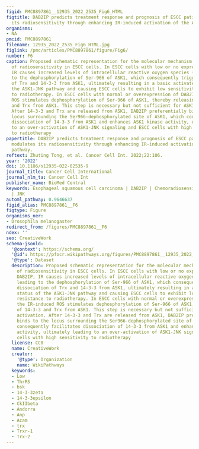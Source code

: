 ```yaml
---
figid: PMC8897861__12935_2022_2535_Fig6_HTML
figtitle: DAB2IP predicts treatment response and prognosis of ESCC patients and modulates
  its radiosensitivity through enhancing IR-induced activation of the ASK1-JNK pathway
organisms:
- NA
pmcid: PMC8897861
filename: 12935_2022_2535_Fig6_HTML.jpg
figlink: /pmc/articles/PMC8897861/figure/Fig6/
number: F6
caption: Proposed schematic representation for the molecular mechanism of DAB2IP-inducedregulation
  of radiosensitivity in ESCC cells. In ESCC cells with low or no expression of DAB2IP,
  IR causes increased levels of intracellular reactive oxygen species (ROS), leading
  to the dephosphorylation of Ser-966 of ASK1, which consequently triggers dissociation
  of Trx and 14-3-3 from ASK1, ultimately resulting in a basic activated status of
  the ASK1-JNK pathway and causing ESCC cells to exhibit low sensitivity/or resistance
  to radiotherapy. In ESCC cells with normal or overexpression of DAB2IP, the IR-induced
  ROS stimulates dephosphorylation of Ser-966 of ASK1, thereby releasing of 14-3-3
  and Trx from ASK1. This step is necessary but not sufficient for ASK1-enhanced activation.
  After 14-3-3 and Trx are released from ASK1, DAB2IP preferentially binds to the
  locus surrounding the Ser966-dephosphorylated site of ASK1, which consequently facilitates
  dissociation of 14-3-3 from ASK1 and enhances ASK1 kinase activity, ultimately leading
  to an over-activation of ASK1-JNK signaling and ESCC cells with high sensitivity
  to radiotherapy
papertitle: DAB2IP predicts treatment response and prognosis of ESCC patients and
  modulates its radiosensitivity through enhancing IR-induced activation of the ASK1-JNK
  pathway.
reftext: Zhuting Tong, et al. Cancer Cell Int. 2022;22:106.
year: '2022'
doi: 10.1186/s12935-022-02535-9
journal_title: Cancer Cell International
journal_nlm_ta: Cancer Cell Int
publisher_name: BioMed Central
keywords: Esophageal squamous cell carcinoma | DAB2IP | Chemoradiosensitivity | ASK1
  | JNK
automl_pathway: 0.9646637
figid_alias: PMC8897861__F6
figtype: Figure
organisms_ner:
- Drosophila melanogaster
redirect_from: /figures/PMC8897861__F6
ndex: ''
seo: CreativeWork
schema-jsonld:
  '@context': https://schema.org/
  '@id': https://pfocr.wikipathways.org/figures/PMC8897861__12935_2022_2535_Fig6_HTML.html
  '@type': Dataset
  description: Proposed schematic representation for the molecular mechanism of DAB2IP-inducedregulation
    of radiosensitivity in ESCC cells. In ESCC cells with low or no expression of
    DAB2IP, IR causes increased levels of intracellular reactive oxygen species (ROS),
    leading to the dephosphorylation of Ser-966 of ASK1, which consequently triggers
    dissociation of Trx and 14-3-3 from ASK1, ultimately resulting in a basic activated
    status of the ASK1-JNK pathway and causing ESCC cells to exhibit low sensitivity/or
    resistance to radiotherapy. In ESCC cells with normal or overexpression of DAB2IP,
    the IR-induced ROS stimulates dephosphorylation of Ser-966 of ASK1, thereby releasing
    of 14-3-3 and Trx from ASK1. This step is necessary but not sufficient for ASK1-enhanced
    activation. After 14-3-3 and Trx are released from ASK1, DAB2IP preferentially
    binds to the locus surrounding the Ser966-dephosphorylated site of ASK1, which
    consequently facilitates dissociation of 14-3-3 from ASK1 and enhances ASK1 kinase
    activity, ultimately leading to an over-activation of ASK1-JNK signaling and ESCC
    cells with high sensitivity to radiotherapy
  license: CC0
  name: CreativeWork
  creator:
    '@type': Organization
    name: WikiPathways
  keywords:
  - Low
  - ThrRS
  - bsk
  - 14-3-3zeta
  - 14-3-3epsilon
  - CkIIbeta
  - Andorra
  - Anp
  - Acam
  - trx
  - Trxr-1
  - Trx-2
---
```

